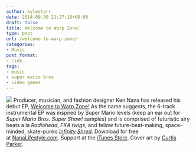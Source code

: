 ```yaml
---
author: kylestarr
date: 2014-09-30 21:27:16+00:00
draft: false
title: Welcome to Warp Zone!
type: post
url: /welcome-to-warp-zone/
categories:
- Music
post_format:
- Link
tags:
- music
- super mario bros
- video games
---
```


![](https://www.zerocounts.net/wp-content/uploads/2014/09/784b5-wtwz-artwork.png)
Producer, musician, and fashion designer Ken Nana has released his debut EP, [Welcome to Warp Zone!](http://www.nanalifestyle.com) As the name suggests, the 6-track instrumental EP was inspired by Super Mario levels (keep an ear out for _Super Mario Bros. Super Show!_ samples) and is comprised of futuristic airy beats a la _Radiohead_, _FKA twigs_, and fellow future-beat-making, space-minded, skate-punks [_Infinity Shred_](http://infinityshred.com). Download for free at [NanaLifestyle.com](http://www.nanalifestyle.com). Support at the [iTunes Store](https://itunes.apple.com/us/album/welcome-to-warp-zone!-ep/id924171152). Cover art by [Curtis Parker](http://vimeo.com/103874249).
